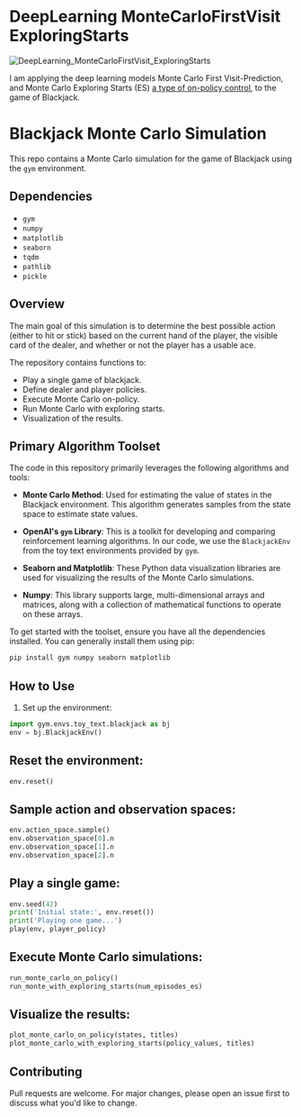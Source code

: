 # DeepLearning MonteCarloFirstVisit ExploringStarts

![DeepLearning_MonteCarloFirstVisit_ExploringStarts](https://github.com/mitch-henderson/DeepLearning_MonteCarloFirstVisit_ExploringStarts/blob/main/mitch___h_Blackjack_Monte_Carlo_Simulation._Miami_vice._downtow_fc409bf4-e1eb-46f2-b70a-7a0030be15f5.png)


I am applying the deep learning models Monte Carlo First Visit-Prediction, 
and Monte Carlo Exploring Starts (ES) [a type of on-policy control](https://towardsdatascience.com/on-policy-v-s-off-policy-learning-75089916bc2f), to the game of Blackjack.

 
# Blackjack Monte Carlo Simulation

This repo contains a Monte Carlo simulation for the game of Blackjack using the `gym` environment.

## Dependencies

- `gym`
- `numpy`
- `matplotlib`
- `seaborn`
- `tqdm`
- `pathlib`
- `pickle`

## Overview 

The main goal of this simulation is to determine the best possible action (either to hit or stick) based on the current hand of the player, the visible card of the dealer, and whether or not the player has a usable ace. 

The repository contains functions to:
- Play a single game of blackjack.
- Define dealer and player policies.
- Execute Monte Carlo on-policy.
- Run Monte Carlo with exploring starts.
- Visualization of the results.

## Primary Algorithm Toolset

The code in this repository primarily leverages the following algorithms and tools:

- **Monte Carlo Method**: Used for estimating the value of states in the Blackjack environment. This algorithm generates samples from the state space to estimate state values.
  
- **OpenAI's `gym` Library**: This is a toolkit for developing and comparing reinforcement learning algorithms. In our code, we use the `BlackjackEnv` from the toy text environments provided by `gym`.

- **Seaborn and Matplotlib**: These Python data visualization libraries are used for visualizing the results of the Monte Carlo simulations.

- **Numpy**: This library supports large, multi-dimensional arrays and matrices, along with a collection of mathematical functions to operate on these arrays.

To get started with the toolset, ensure you have all the dependencies installed. You can generally install them using pip:

```bash
pip install gym numpy seaborn matplotlib
```


## How to Use

1. Set up the environment:

```python
import gym.envs.toy_text.blackjack as bj
env = bj.BlackjackEnv()
```

## Reset the environment:

```python
env.reset()
```

## Sample action and observation spaces:
```python
env.action_space.sample()
env.observation_space[0].n
env.observation_space[1].n
env.observation_space[2].n
```

## Play a single game:
```python
env.seed(42)
print('Initial state:', env.reset())
print('Playing one game...')
play(env, player_policy)
```
## Execute Monte Carlo simulations:
```python
run_monte_carlo_on_policy()
run_monte_with_exploring_starts(num_episodes_es)
```

## Visualize the results:
```python
plot_monte_carlo_on_policy(states, titles)
plot_monte_carlo_with_exploring_starts(policy_values, titles)
```

## Contributing
Pull requests are welcome. For major changes, please open an issue first to discuss what you'd like to change.

